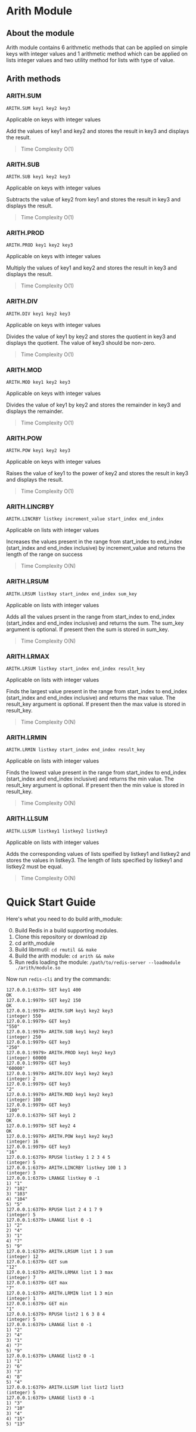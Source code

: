 # Arith Module

## About the module

  Arith module contains 6 arithmetic methods that can be applied on simple keys with integer values 
  and 1 arithmetic method which can be applied on lists integer values and two utility method for lists 
  with type of value.
  
## Arith methods

### ARITH.SUM
```
ARITH.SUM key1 key2 key3
```
Applicable on keys with integer values

Add the values of key1 and key2 and stores the result in key3 and displays the result.
> Time Complexity O(1)

### ARITH.SUB
```
ARITH.SUB key1 key2 key3
```
Applicable on keys with integer values

Subtracts the value of key2 from key1 and stores the result in key3 and displays the result.
> Time Complexity O(1)

### ARITH.PROD
```
ARITH.PROD key1 key2 key3
```
Applicable on keys with integer values

Multiply the values of key1 and key2 and stores the result in key3 and displays the result.
> Time Complexity O(1)

### ARITH.DIV
```
ARITH.DIV key1 key2 key3
```
Applicable on keys with integer values

Divides the value of key1 by key2 and stores the quotient in key3 and displays the quotient.
The value of key3 should be non-zero.
> Time Complexity O(1)

### ARITH.MOD
```
ARITH.MOD key1 key2 key3
```
Applicable on keys with integer values

Divides the value of key1 by key2 and stores the remainder in key3 and displays the remainder.
> Time Complexity O(1)

### ARITH.POW
```
ARITH.POW key1 key2 key3
```
Applicable on keys with integer values

Raises the value of key1 to the power of key2 and stores the result in key3 and displays the result.
> Time Complexity O(1)

### ARITH.LINCRBY
```
ARITH.LINCRBY listkey increment_value start_index end_index
```
Applicable on lists with integer values

Increases the values present in the range from start_index to end_index (start_index and end_index inclusive) by increment_value
and returns the length of the range on success
> Time Complexity O(N)

### ARITH.LRSUM
```
ARITH.LRSUM listkey start_index end_index sum_key
```
Applicable on lists with integer values

Adds all the values prsent in the range from start_index to end_index (start_index and end_index inclusive) and
returns the sum. The sum_key argument is optional. If present then the sum is stored in sum_key.
> Time Complexity O(N)

### ARITH.LRMAX
```
ARITH.LRSUM listkey start_index end_index result_key
```
Applicable on lists with integer values

Finds the largest value present in the range from start_index to end_index (start_index and end_index inclusive) and
returns the max value. The result_key argument is optional. If present then the max value is stored in result_key. 
> Time Complexity O(N)

### ARITH.LRMIN
```
ARITH.LRMIN listkey start_index end_index result_key
```
Applicable on lists with integer values

Finds the lowest value present in the range from start_index to end_index (start_index and end_index inclusive) and
returns the min value. The result_key argument is optional. If present then the min value is stored in result_key. 
> Time Complexity O(N)

### ARITH.LLSUM
```
ARITH.LLSUM listkey1 listkey2 listkey3
```
Applicable on lists with integer values

Adds the corresponding values of lists speified by listkey1 and listkey2 and stores the values in listkey3. The length 
of lists specified by listkey1 and listkey2 must be equal.
> Time Complexity O(N)

# Quick Start Guide

Here's what you need to do build arith_module:

0. Build Redis in a build supporting modules.
1. Clone this repository or download zip
2. cd arith_module
3. Build librmutil: `cd rmutil && make`
4. Build the arith module: `cd arith && make`
5. Run redis loading the module: `/path/to/redis-server --loadmodule ./arith/module.so`

Now run `redis-cli` and try the commands:

```
127.0.0.1:6379> SET key1 400
OK
127.0.0.1:9979> SET key2 150
OK
127.0.0.1:9979> ARITH.SUM key1 key2 key3
(integer) 550
127.0.0.1:9979> GET key3
"550"
127.0.0.1:9979> ARITH.SUB key1 key2 key3
(integer) 250
127.0.0.1:9979> GET key3
"250"
127.0.0.1:9979> ARITH.PROD key1 key2 key3
(integer) 60000
127.0.0.1:9979> GET key3
"60000"
127.0.0.1:9979> ARITH.DIV key1 key2 key3
(integer) 2
127.0.0.1:9979> GET key3
"2"
127.0.0.1:9979> ARITH.MOD key1 key2 key3
(integer) 100
127.0.0.1:9979> GET key3
"100"
127.0.0.1:6379> SET key1 2
OK
127.0.0.1:9979> SET key2 4
OK
127.0.0.1:9979> ARITH.POW key1 key2 key3
(integer) 16
127.0.0.1:9979> GET key3
"16"
127.0.0.1:6379> RPUSH listkey 1 2 3 4 5
(integer) 5
127.0.0.1:6379> ARITH.LINCRBY listkey 100 1 3
(integer) 3
127.0.0.1:6379> LRANGE listkey 0 -1
1) "1"
2) "102"
3) "103"
4) "104"
5) "5"
127.0.0.1:6379> RPUSH list 2 4 1 7 9
(integer) 5
127.0.0.1:6379> LRANGE list 0 -1
1) "2"
2) "4"
3) "1"
4) "7"
5) "9"
127.0.0.1:6379> ARITH.LRSUM list 1 3 sum
(integer) 12
127.0.0.1:6379> GET sum
"12"
127.0.0.1:6379> ARITH.LRMAX list 1 3 max
(integer) 7
127.0.0.1:6379> GET max
"7"
127.0.0.1:6379> ARITH.LRMIN list 1 3 min
(integer) 1
127.0.0.1:6379> GET min
"1"
127.0.0.1:6379> RPUSH list2 1 6 3 8 4
(integer) 5
127.0.0.1:6379> LRANGE list 0 -1
1) "2"
2) "4"
3) "1"
4) "7"
5) "9"
127.0.0.1:6379> LRANGE list2 0 -1
1) "1"
2) "6"
3) "3"
4) "8"
5) "4"
127.0.0.1:6379> ARITH.LLSUM list list2 list3
(integer) 5
127.0.0.1:6379> LRANGE list3 0 -1
1) "3"
2) "10"
3) "4"
4) "15"
5) "13"


```
